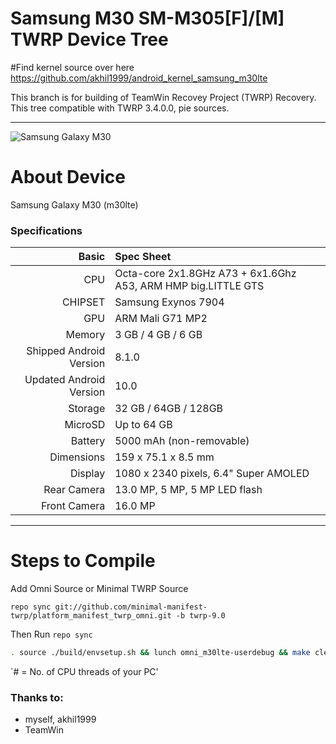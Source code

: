 # Samsung M30 SM-M305[F]/[M] TWRP Device Tree

#Find kernel source over here https://github.com/akhil1999/android_kernel_samsung_m30lte

This branch is for building of TeamWin Recovey Project (TWRP) Recovery.
This tree compatible with TWRP 3.4.0.0, pie sources.

---
![Samsung Galaxy M30](https://fdn2.gsmarena.com/vv/pics/samsung/samsung-galaxy-m30-sm-m305f-1.jpg)


# About Device

Samsung Galaxy M30 (m30lte)

### Specifications

Basic   | Spec Sheet
-------:|:-------------------------
CPU     | Octa-core 2x1.8GHz A73 + 6x1.6Ghz A53, ARM HMP big.LITTLE GTS
CHIPSET | Samsung Exynos 7904
GPU     | ARM Mali G71 MP2
Memory  | 3 GB / 4 GB / 6 GB
Shipped Android Version | 8.1.0
Updated Android Version | 10.0
Storage | 32 GB / 64GB / 128GB
MicroSD | Up to 64 GB
Battery | 5000 mAh (non-removable)
Dimensions | 159 x 75.1 x 8.5 mm
Display | 1080 x 2340 pixels, 6.4" Super AMOLED
Rear Camera  | 13.0 MP, 5 MP, 5 MP LED flash
Front Camera | 16.0 MP

---

#  Steps to Compile

 Add Omni Source or Minimal TWRP Source
 
 `repo sync git://github.com/minimal-manifest-twrp/platform_manifest_twrp_omni.git -b twrp-9.0`
 
Then Run `repo sync` 

```sh
. source ./build/envsetup.sh && lunch omni_m30lte-userdebug && make clean && make -j# recoveryimage
```
`# = No. of CPU threads of your PC'

### Thanks to:
 * myself, akhil1999
 * TeamWin
